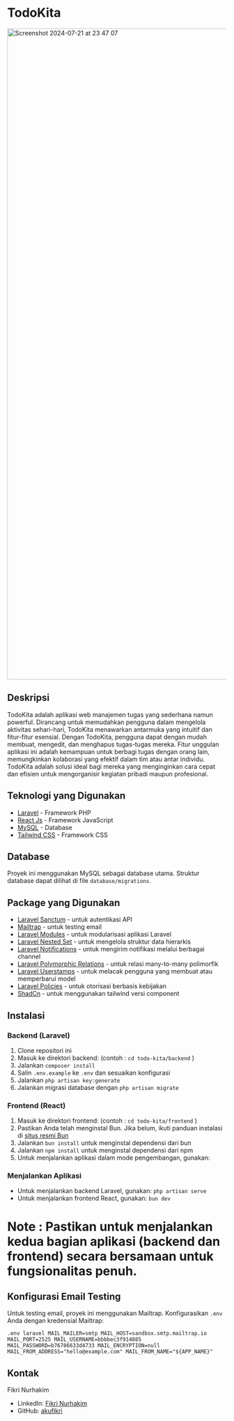 # TodoKita

<img width="1495" alt="Screenshot 2024-07-21 at 23 47 07" src="https://github.com/user-attachments/assets/602d8240-0be4-4b55-9a68-8708c515626e">


## Deskripsi

TodoKita adalah aplikasi web manajemen tugas yang sederhana namun powerful. Dirancang untuk memudahkan pengguna dalam mengelola aktivitas sehari-hari, TodoKita menawarkan antarmuka yang intuitif dan fitur-fitur esensial. Dengan TodoKita, pengguna dapat dengan mudah membuat, mengedit, dan menghapus tugas-tugas mereka. Fitur unggulan aplikasi ini adalah kemampuan untuk berbagi tugas dengan orang lain, memungkinkan kolaborasi yang efektif dalam tim atau antar individu. TodoKita adalah solusi ideal bagi mereka yang menginginkan cara cepat dan efisien untuk mengorganisir kegiatan pribadi maupun profesional.

## Teknologi yang Digunakan

- [Laravel](https://laravel.com/) - Framework PHP
- [React Js](https://react.dev/) - Framework JavaScript
- [MySQL](https://www.mysql.com/) - Database
- [Tailwind CSS](https://tailwindcss.com/) - Framework CSS

## Database

Proyek ini menggunakan MySQL sebagai database utama. Struktur database dapat dilihat di file `database/migrations`.

## Package yang Digunakan

- [Laravel Sanctum](https://laravel.com/docs/8.x/sanctum) - untuk autentikasi API
- [Mailtrap](https://mailtrap.io/) - untuk testing email
- [Laravel Modules](https://github.com/nWidart/laravel-modules) - untuk modularisasi aplikasi Laravel
- [Laravel Nested Set](https://github.com/lazychaser/laravel-nestedset) - untuk mengelola struktur data hierarkis
- [Laravel Notifications](https://laravel.com/docs/11.x/notifications) - untuk mengirim notifikasi melalui berbagai channel
- [Laravel Polymorphic Relations](https://laravel.com/docs/11.x/eloquent-relationships#many-to-many-polymorphic-relations) - untuk relasi many-to-many polimorfik
- [Laravel Userstamps](https://github.com/sqits/laravel-userstamps) - untuk melacak pengguna yang membuat atau memperbarui model
- [Laravel Policies](https://laravel.com/docs/11.x/authorization#writing-policies) - untuk otorisasi berbasis kebijakan
- [ShadCn](https://ui.shadcn.com/) - untuk menggunakan tailwind versi component

## Instalasi

### Backend (Laravel)

1. Clone repositori ini
2. Masuk ke direktori backend: (contoh : `cd todo-kita/backend` )
3. Jalankan `composer install`
4. Salin `.env.example` ke `.env` dan sesuaikan konfigurasi
5. Jalankan `php artisan key:generate`
6. Jalankan migrasi database dengan `php artisan migrate`

### Frontend (React)

1. Masuk ke direktori frontend: (contoh : `cd todo-kita/frontend` )
2. Pastikan Anda telah menginstal Bun. Jika belum, ikuti panduan instalasi di [situs resmi Bun](https://bun.sh/)
3. Jalankan `bun install` untuk menginstal dependensi dari bun
4. Jalankan `npm install` untuk menginstal dependensi dari npm
5. Untuk menjalankan aplikasi dalam mode pengembangan, gunakan:

### Menjalankan Aplikasi

- Untuk menjalankan backend Laravel, gunakan: `php artisan serve`
- Untuk menjalankan frontend React, gunakan: `bun dev`

# Note : Pastikan untuk menjalankan kedua bagian aplikasi (backend dan frontend) secara bersamaan untuk fungsionalitas penuh.

## Konfigurasi Email Testing

Untuk testing email, proyek ini menggunakan Mailtrap. Konfigurasikan `.env` Anda dengan kredensial Mailtrap:

`
  .env laravel
      MAIL_MAILER=smtp
      MAIL_HOST=sandbox.smtp.mailtrap.io
      MAIL_PORT=2525
      MAIL_USERNAME=bbbbec3f914885
      MAIL_PASSWORD=b76786633d4733
      MAIL_ENCRYPTION=null
      MAIL_FROM_ADDRESS="hello@example.com"
      MAIL_FROM_NAME="${APP_NAME}"
`

## Kontak

Fikri Nurhakim
- LinkedIn: [Fikri Nurhakim](https://www.linkedin.com/in/fikri-nurhakim-22a698253/)
- GitHub: [akufikri](https://github.com/akufikri)
